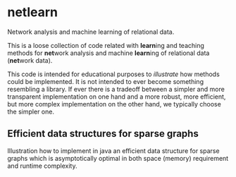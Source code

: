 # netlearn
Network analysis and machine learning of relational data.

This is a loose collection of code related with **learn**ing and teaching methods for **net**work analysis and machine **learn**ing of relational data (**net**work data).  

This code is intended for educational purposes to *illustrate* how methods could be implemented. It is not intended to ever become something resembling a library. If ever there is a tradeoff between a simpler and more transparent implementation on one hand and a more robust, more efficient, but more complex implementation on the other hand, we typically choose the simpler one.

## Efficient data structures for sparse graphs

Illustration how to implement in java an efficient data structure for sparse graphs which is asymptotically optimal in both space (memory) requirement and runtime complexity.
